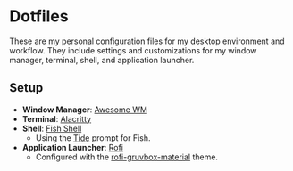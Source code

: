 # Dotfiles

These are my personal configuration files for my desktop environment and workflow. They include settings and customizations for my window manager, terminal, shell, and application launcher.

## Setup

- **Window Manager**: [Awesome WM](https://github.com/awesomeWM/awesome)
- **Terminal**: [Alacritty](https://github.com/alacritty/alacritty)
- **Shell**: [Fish Shell](https://github.com/fish-shell/fish-shell)
  - Using the [Tide](https://github.com/IlanCosman/tide) prompt for Fish.
- **Application Launcher**: [Rofi](https://github.com/davatorium/rofi)
  - Configured with the [rofi-gruvbox-material](https://github.com/hiimsergey/rofi-gruvbox-material) theme.
